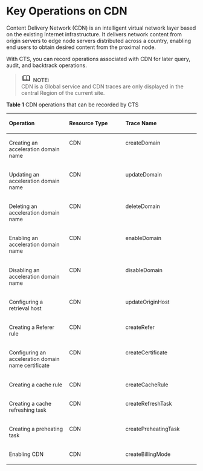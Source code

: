 # Key Operations on CDN<a name="en-us_topic_0128329663"></a>

Content Delivery Network \(CDN\) is an intelligent virtual network layer based on the existing Internet infrastructure. It delivers network content from origin servers to edge node servers distributed across a country, enabling end users to obtain desired content from the proximal node.

With CTS, you can record operations associated with CDN for later query, audit, and backtrack operations.

>![](public_sys-resources/icon-note.gif) **NOTE:**   
>CDN is a Global service and CDN traces are only displayed in the central Region of the current site.  

**Table  1**  CDN operations that can be recorded by CTS

<a name="table49034461175736"></a>
<table><thead align="left"><tr id="r850cd323ae874970b9f4bb2c9e8b1fb3"><th class="cellrowborder" valign="top" width="31.630000000000003%" id="mcps1.2.4.1.1"><p id="aa4c26b5581cc46a3beb1c040d4005d13"><a name="aa4c26b5581cc46a3beb1c040d4005d13"></a><a name="aa4c26b5581cc46a3beb1c040d4005d13"></a><strong id="b842352706103557"><a name="b842352706103557"></a><a name="b842352706103557"></a>Operation</strong></p>
</th>
<th class="cellrowborder" valign="top" width="29.59%" id="mcps1.2.4.1.2"><p id="a8f5b1bc05a4f48c19dce85bb82bf531e"><a name="a8f5b1bc05a4f48c19dce85bb82bf531e"></a><a name="a8f5b1bc05a4f48c19dce85bb82bf531e"></a><strong id="b84235270610360"><a name="b84235270610360"></a><a name="b84235270610360"></a>Resource Type</strong></p>
</th>
<th class="cellrowborder" valign="top" width="38.78%" id="mcps1.2.4.1.3"><p id="a2dce7591f663405ba573ddf09233aa6b"><a name="a2dce7591f663405ba573ddf09233aa6b"></a><a name="a2dce7591f663405ba573ddf09233aa6b"></a><strong id="b842352706182955"><a name="b842352706182955"></a><a name="b842352706182955"></a>Trace Name</strong></p>
</th>
</tr>
</thead>
<tbody><tr id="re31200c810c645e6a9a2a4ff40202569"><td class="cellrowborder" valign="top" width="31.630000000000003%" headers="mcps1.2.4.1.1 "><p id="acce3abfd23644d1cb7cb6319280c19ae"><a name="acce3abfd23644d1cb7cb6319280c19ae"></a><a name="acce3abfd23644d1cb7cb6319280c19ae"></a>Creating an acceleration domain name</p>
</td>
<td class="cellrowborder" valign="top" width="29.59%" headers="mcps1.2.4.1.2 "><p id="a0eaee9f7409146cd849cda8c66a34f94"><a name="a0eaee9f7409146cd849cda8c66a34f94"></a><a name="a0eaee9f7409146cd849cda8c66a34f94"></a>CDN</p>
</td>
<td class="cellrowborder" valign="top" width="38.78%" headers="mcps1.2.4.1.3 "><p id="aefe5fcc0aedc4c44af93401155a9949d"><a name="aefe5fcc0aedc4c44af93401155a9949d"></a><a name="aefe5fcc0aedc4c44af93401155a9949d"></a>createDomain</p>
</td>
</tr>
<tr id="r99c444e4c6f5428c9aefc0e7472fc429"><td class="cellrowborder" valign="top" width="31.630000000000003%" headers="mcps1.2.4.1.1 "><p id="a6f8d0d43a1844a01b834346458844b09"><a name="a6f8d0d43a1844a01b834346458844b09"></a><a name="a6f8d0d43a1844a01b834346458844b09"></a>Updating an acceleration domain name</p>
</td>
<td class="cellrowborder" valign="top" width="29.59%" headers="mcps1.2.4.1.2 "><p id="a506930769a8b47d1864b92eb2f0c3d18"><a name="a506930769a8b47d1864b92eb2f0c3d18"></a><a name="a506930769a8b47d1864b92eb2f0c3d18"></a>CDN</p>
</td>
<td class="cellrowborder" valign="top" width="38.78%" headers="mcps1.2.4.1.3 "><p id="a88bbd1fb447a4613909974c1e6ec12df"><a name="a88bbd1fb447a4613909974c1e6ec12df"></a><a name="a88bbd1fb447a4613909974c1e6ec12df"></a>updateDomain</p>
</td>
</tr>
<tr id="r282aa9483e95445587f1266d58cdb4b4"><td class="cellrowborder" valign="top" width="31.630000000000003%" headers="mcps1.2.4.1.1 "><p id="af3850fc2e1dc43a78f7539ada41b64da"><a name="af3850fc2e1dc43a78f7539ada41b64da"></a><a name="af3850fc2e1dc43a78f7539ada41b64da"></a>Deleting an acceleration domain name</p>
</td>
<td class="cellrowborder" valign="top" width="29.59%" headers="mcps1.2.4.1.2 "><p id="a9caeef52037d4ca68694465c6186d5fb"><a name="a9caeef52037d4ca68694465c6186d5fb"></a><a name="a9caeef52037d4ca68694465c6186d5fb"></a>CDN</p>
</td>
<td class="cellrowborder" valign="top" width="38.78%" headers="mcps1.2.4.1.3 "><p id="en-us_topic_0100240354_p732644318052"><a name="en-us_topic_0100240354_p732644318052"></a><a name="en-us_topic_0100240354_p732644318052"></a>deleteDomain</p>
</td>
</tr>
<tr id="r4d6e4680bef448a8bfc2fffd20cace39"><td class="cellrowborder" valign="top" width="31.630000000000003%" headers="mcps1.2.4.1.1 "><p id="en-us_topic_0100240354_p700575218027"><a name="en-us_topic_0100240354_p700575218027"></a><a name="en-us_topic_0100240354_p700575218027"></a>Enabling an acceleration domain name</p>
</td>
<td class="cellrowborder" valign="top" width="29.59%" headers="mcps1.2.4.1.2 "><p id="aefc3fcbf090a41888f4472cd413a21c9"><a name="aefc3fcbf090a41888f4472cd413a21c9"></a><a name="aefc3fcbf090a41888f4472cd413a21c9"></a>CDN</p>
</td>
<td class="cellrowborder" valign="top" width="38.78%" headers="mcps1.2.4.1.3 "><p id="a2541ce5545fa4957af053f717ebbb2d9"><a name="a2541ce5545fa4957af053f717ebbb2d9"></a><a name="a2541ce5545fa4957af053f717ebbb2d9"></a>enableDomain</p>
</td>
</tr>
<tr id="ra429512d920b4815ad11f78539d6419d"><td class="cellrowborder" valign="top" width="31.630000000000003%" headers="mcps1.2.4.1.1 "><p id="en-us_topic_0100240354_p692013718027"><a name="en-us_topic_0100240354_p692013718027"></a><a name="en-us_topic_0100240354_p692013718027"></a>Disabling an acceleration domain name</p>
</td>
<td class="cellrowborder" valign="top" width="29.59%" headers="mcps1.2.4.1.2 "><p id="aaedf5ce4355a41c49c8fb2d51d230edd"><a name="aaedf5ce4355a41c49c8fb2d51d230edd"></a><a name="aaedf5ce4355a41c49c8fb2d51d230edd"></a>CDN</p>
</td>
<td class="cellrowborder" valign="top" width="38.78%" headers="mcps1.2.4.1.3 "><p id="a69016cecd5ab4f1db8ba00aea11d037c"><a name="a69016cecd5ab4f1db8ba00aea11d037c"></a><a name="a69016cecd5ab4f1db8ba00aea11d037c"></a>disableDomain</p>
</td>
</tr>
<tr id="refb8de1628a443dc9ffa5e113d8e93e5"><td class="cellrowborder" valign="top" width="31.630000000000003%" headers="mcps1.2.4.1.1 "><p id="a1389b85fc56a4435b73feaf32233185a"><a name="a1389b85fc56a4435b73feaf32233185a"></a><a name="a1389b85fc56a4435b73feaf32233185a"></a>Configuring a retrieval host</p>
</td>
<td class="cellrowborder" valign="top" width="29.59%" headers="mcps1.2.4.1.2 "><p id="a365daf240c3141799dfb0b8f444db67d"><a name="a365daf240c3141799dfb0b8f444db67d"></a><a name="a365daf240c3141799dfb0b8f444db67d"></a>CDN</p>
</td>
<td class="cellrowborder" valign="top" width="38.78%" headers="mcps1.2.4.1.3 "><p id="a6892978c3a764f9ea899874b50e10b9c"><a name="a6892978c3a764f9ea899874b50e10b9c"></a><a name="a6892978c3a764f9ea899874b50e10b9c"></a>updateOriginHost</p>
</td>
</tr>
<tr id="r9b72025f0230429c82fcad6afc99b408"><td class="cellrowborder" valign="top" width="31.630000000000003%" headers="mcps1.2.4.1.1 "><p id="a2cc9d792a7af4507a7c96cab8e6b6d0b"><a name="a2cc9d792a7af4507a7c96cab8e6b6d0b"></a><a name="a2cc9d792a7af4507a7c96cab8e6b6d0b"></a>Creating a Referer rule</p>
</td>
<td class="cellrowborder" valign="top" width="29.59%" headers="mcps1.2.4.1.2 "><p id="a44e86253e8134d66a1862e259aa69cac"><a name="a44e86253e8134d66a1862e259aa69cac"></a><a name="a44e86253e8134d66a1862e259aa69cac"></a>CDN</p>
</td>
<td class="cellrowborder" valign="top" width="38.78%" headers="mcps1.2.4.1.3 "><p id="ad5503a784d804725a40312a224c8c07a"><a name="ad5503a784d804725a40312a224c8c07a"></a><a name="ad5503a784d804725a40312a224c8c07a"></a>createRefer</p>
</td>
</tr>
<tr id="r225dfcb5a84b4e89a280a013d34c54a5"><td class="cellrowborder" valign="top" width="31.630000000000003%" headers="mcps1.2.4.1.1 "><p id="en-us_topic_0100240354_p242375518027"><a name="en-us_topic_0100240354_p242375518027"></a><a name="en-us_topic_0100240354_p242375518027"></a>Configuring an acceleration domain name certificate</p>
</td>
<td class="cellrowborder" valign="top" width="29.59%" headers="mcps1.2.4.1.2 "><p id="a7bdbe37eaa6a4a3c8f459bc90423412f"><a name="a7bdbe37eaa6a4a3c8f459bc90423412f"></a><a name="a7bdbe37eaa6a4a3c8f459bc90423412f"></a>CDN</p>
</td>
<td class="cellrowborder" valign="top" width="38.78%" headers="mcps1.2.4.1.3 "><p id="a5c847f049bcf4d40b26060f845ed3fd8"><a name="a5c847f049bcf4d40b26060f845ed3fd8"></a><a name="a5c847f049bcf4d40b26060f845ed3fd8"></a>createCertificate</p>
</td>
</tr>
<tr id="rf657e7801b3f486caad28bb55f9b91c5"><td class="cellrowborder" valign="top" width="31.630000000000003%" headers="mcps1.2.4.1.1 "><p id="aafd567e4de5f43b5b09f47386ccd13cb"><a name="aafd567e4de5f43b5b09f47386ccd13cb"></a><a name="aafd567e4de5f43b5b09f47386ccd13cb"></a>Creating a cache rule</p>
</td>
<td class="cellrowborder" valign="top" width="29.59%" headers="mcps1.2.4.1.2 "><p id="a91421d4a18684e79bde8b66ffbeaf2bb"><a name="a91421d4a18684e79bde8b66ffbeaf2bb"></a><a name="a91421d4a18684e79bde8b66ffbeaf2bb"></a>CDN</p>
</td>
<td class="cellrowborder" valign="top" width="38.78%" headers="mcps1.2.4.1.3 "><p id="a185be9c811954d069bd1caf614ca6c30"><a name="a185be9c811954d069bd1caf614ca6c30"></a><a name="a185be9c811954d069bd1caf614ca6c30"></a>createCacheRule</p>
</td>
</tr>
<tr id="r0491f4be9c1645858baa33442f6ea5c9"><td class="cellrowborder" valign="top" width="31.630000000000003%" headers="mcps1.2.4.1.1 "><p id="a29f02c0a72d64e61ae807894cd8188f5"><a name="a29f02c0a72d64e61ae807894cd8188f5"></a><a name="a29f02c0a72d64e61ae807894cd8188f5"></a>Creating a cache refreshing task</p>
</td>
<td class="cellrowborder" valign="top" width="29.59%" headers="mcps1.2.4.1.2 "><p id="en-us_topic_0100240354_p760323518041"><a name="en-us_topic_0100240354_p760323518041"></a><a name="en-us_topic_0100240354_p760323518041"></a>CDN</p>
</td>
<td class="cellrowborder" valign="top" width="38.78%" headers="mcps1.2.4.1.3 "><p id="a5303995aec7a442db103fee7028f1582"><a name="a5303995aec7a442db103fee7028f1582"></a><a name="a5303995aec7a442db103fee7028f1582"></a>createRefreshTask</p>
</td>
</tr>
<tr id="r0a9b5b62122049ddbefe225c27edf0ba"><td class="cellrowborder" valign="top" width="31.630000000000003%" headers="mcps1.2.4.1.1 "><p id="a00724393183941a2b137db1fd1f410ba"><a name="a00724393183941a2b137db1fd1f410ba"></a><a name="a00724393183941a2b137db1fd1f410ba"></a>Creating a preheating task</p>
</td>
<td class="cellrowborder" valign="top" width="29.59%" headers="mcps1.2.4.1.2 "><p id="a7ccc0777a88844b7abc49fde630189f0"><a name="a7ccc0777a88844b7abc49fde630189f0"></a><a name="a7ccc0777a88844b7abc49fde630189f0"></a>CDN</p>
</td>
<td class="cellrowborder" valign="top" width="38.78%" headers="mcps1.2.4.1.3 "><p id="a1ab41e107f0a4773b98523254209d0de"><a name="a1ab41e107f0a4773b98523254209d0de"></a><a name="a1ab41e107f0a4773b98523254209d0de"></a>createPreheatingTask</p>
</td>
</tr>
<tr id="r9585f2f7323549298791da8f00df1eb3"><td class="cellrowborder" valign="top" width="31.630000000000003%" headers="mcps1.2.4.1.1 "><p id="ace32d54e7aa3413db31a06cb101b3005"><a name="ace32d54e7aa3413db31a06cb101b3005"></a><a name="ace32d54e7aa3413db31a06cb101b3005"></a>Enabling CDN</p>
</td>
<td class="cellrowborder" valign="top" width="29.59%" headers="mcps1.2.4.1.2 "><p id="ac3a0e51d606e447681e6cde35413428f"><a name="ac3a0e51d606e447681e6cde35413428f"></a><a name="ac3a0e51d606e447681e6cde35413428f"></a>CDN</p>
</td>
<td class="cellrowborder" valign="top" width="38.78%" headers="mcps1.2.4.1.3 "><p id="en-us_topic_0100240354_p107935215249"><a name="en-us_topic_0100240354_p107935215249"></a><a name="en-us_topic_0100240354_p107935215249"></a>createBillingMode</p>
</td>
</tr>
</tbody>
</table>

